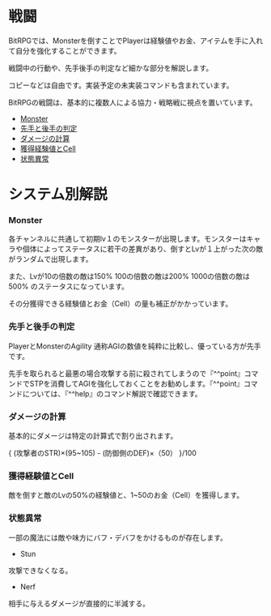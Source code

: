 
<h1>戦闘</h1>
<p>BitRPGでは、Monsterを倒すことでPlayerは経験値やお金、アイテムを手に入れて自分を強化することができます。</p>
<p>戦闘中の行動や、先手後手の判定など細かな部分を解説します。</p>
<p>コピーなどは自由です。実装予定の未実装コマンドも含まれています。</p>
<p>BitRPGの戦闘は、基本的に複数人による協力・戦略戦に視点を置いています。</p>

- [Monster](#monster)
- [先手と後手の判定](#turn)
- [ダメージの計算](#dmg)
- [獲得経験値とCell](#expcell)
- [状態異常](#buff)

<h1>システム別解説</h1>
<h3 id="monster">Monster</h3>
<p>各チャンネルに共通して初期lv１のモンスターが出現します。モンスターはキャラや個体によってステータスに若干の差異があり、倒すとLvが１上がった次の敵がランダムで出現します。</p>
<p>また、Lvが10の倍数の敵は150% 100の倍数の敵は200% 1000の倍数の敵は500% のステータスになっています。</p>
<p>その分獲得できる経験値とお金（Cell）の量も補正がかかっています。</p>
<h3 id="turn">先手と後手の判定</h3>
<p>PlayerとMonsterのAgility 通称AGIの数値を純粋に比較し、優っている方が先手です。</p>
<p>先手を取られると最悪の場合攻撃する前に殺されてしまうので『^^point』コマンドでSTPを消費してAGIを強化しておくことをお勧めします。『^^point』コマンドについては、『^^help』のコマンド解説で確認できます。</p>
<h3 id="dmg">ダメージの計算</h3>
<p>基本的にダメージは特定の計算式で割り出されます。</p>
<p>{ (攻撃者のSTR)×(95~105) - (防御側のDEF)×（50） }/100</p>
<h3 id="expcell">獲得経験値とCell</h3>
<p>敵を倒すと敵のLvの50%の経験値と、1~50のお金（Cell）を獲得します。</p>
<h3 id="buff">状態異常</h3>
<p>一部の魔法には敵や味方にバフ・デバフをかけるものが存在します。</p>

- Stun
<p>攻撃できなくなる。</p>

- Nerf
<p>相手に与えるダメージが直接的に半減する。</p>

